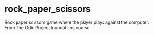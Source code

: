 # rock_paper_scissors
Rock paper scissors game where the player plays against the computer.
From The Odin Project foundations course
